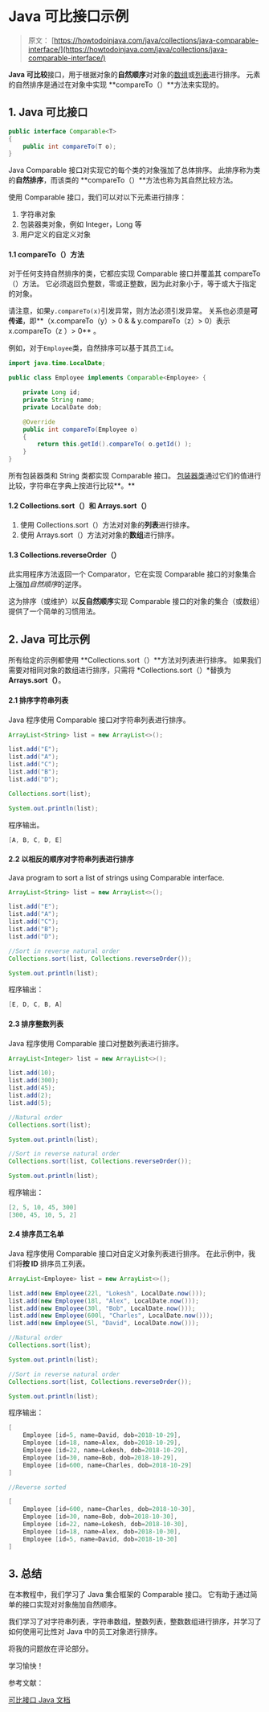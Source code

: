 # Java 可比接口示例

> 原文： [https://howtodoinjava.com/java/collections/java-comparable-interface/](https://howtodoinjava.com/java/collections/java-comparable-interface/)

**Java 可比较**接口，用于根据对象的**自然顺序**对对象的[数组](https://howtodoinjava.com/java-array/)或[列表](https://howtodoinjava.com/java-arraylist/)进行排序。 元素的自然排序是通过在对象中实现 **compareTo（）**方法来实现的。

## 1\. Java 可比接口

```java
public interface Comparable<T> 
{
	public int compareTo(T o);
}

```

Java Comparable 接口对实现它的每个类的对象强加了总体排序。 此排序称为类的**自然排序**，而该类的 **compareTo（）**方法也称为其自然比较方法。

使用 Comparable 接口，我们可以对以下元素进行排序：

1.  字符串对象
2.  包装器类对象，例如 Integer，Long 等
3.  用户定义的自定义对象

#### 1.1 compareTo（）方法

对于任何支持自然排序的类，它都应实现 Comparable 接口并覆盖其 compareTo（）方法。 它必须返回负整数，零或正整数，因为此对象小于，等于或大于指定的对象。

请注意，如果`y.compareTo(x)`引发异常，则方法必须引发异常。 关系也必须是**可传递**，即**（x.compareTo（y）> 0 & & y.compareTo（z）> 0）表示 x.compareTo（z ）> 0** 。

例如，对于`Employee`类，自然排序可以基于其员工`id`。

```java
import java.time.LocalDate;

public class Employee implements Comparable<Employee> {

    private Long id;
    private String name;
    private LocalDate dob;

    @Override
    public int compareTo(Employee o) 
    {
        return this.getId().compareTo( o.getId() );
    }
}

```

所有包装器类和 String 类都实现 Comparable 接口。 [包装器类](https://howtodoinjava.com/java/basics/java-wrapper-classes/)通过它们的值进行比较，字符串在字典上按进行比较**。**

#### 1.2 Collections.sort（）和 Arrays.sort（）

1.  使用 Collections.sort（）方法对对象的**列表**进行排序。
2.  使用 Arrays.sort（）方法对对象的**数组**进行排序。

#### 1.3 Collections.reverseOrder（）

此实用程序方法返回一个 Comparator，它在实现 Comparable 接口的对象集合上强加*自然顺序*的逆序。

这为排序（或维护）以**反自然顺序**实现 Comparable 接口的对象的集合（或数组）提供了一个简单的习惯用法。

## 2\. Java 可比示例

所有给定的示例都使用 **Collections.sort（）**方法对列表进行排序。 如果我们需要对相同对象的数组进行排序，只需将 *Collections.sort（）*替换为 **Arrays.sort（）**。

#### 2.1 排序字符串列表

Java 程序使用 Comparable 接口对字符串列表进行排序。

```java
ArrayList<String> list = new ArrayList<>();

list.add("E");
list.add("A");
list.add("C");
list.add("B");
list.add("D");

Collections.sort(list);

System.out.println(list);

```

程序输出。

```java
[A, B, C, D, E]

```

#### 2.2 以相反的顺序对字符串列表进行排序

Java program to sort a list of strings using Comparable interface.

```java
ArrayList<String> list = new ArrayList<>();

list.add("E");
list.add("A");
list.add("C");
list.add("B");
list.add("D");

//Sort in reverse natural order
Collections.sort(list, Collections.reverseOrder());

System.out.println(list);

```

程序输出：

```java
[E, D, C, B, A]

```

#### 2.3 排序整数列表

Java 程序使用 Comparable 接口对整数列表进行排序。

```java
ArrayList<Integer> list = new ArrayList<>();

list.add(10);
list.add(300);
list.add(45);
list.add(2);
list.add(5);

//Natural order
Collections.sort(list);

System.out.println(list);

//Sort in reverse natural order
Collections.sort(list, Collections.reverseOrder());

System.out.println(list);

```

程序输出：

```java
[2, 5, 10, 45, 300]
[300, 45, 10, 5, 2]

```

#### 2.4 排序员工名单

Java 程序使用 Comparable 接口对自定义对象列表进行排序。 在此示例中，我们将**按 ID** 排序员工列表。

```java
ArrayList<Employee> list = new ArrayList<>();

list.add(new Employee(22l, "Lokesh", LocalDate.now()));
list.add(new Employee(18l, "Alex", LocalDate.now()));
list.add(new Employee(30l, "Bob", LocalDate.now()));
list.add(new Employee(600l, "Charles", LocalDate.now()));
list.add(new Employee(5l, "David", LocalDate.now()));

//Natural order
Collections.sort(list);

System.out.println(list);

//Sort in reverse natural order
Collections.sort(list, Collections.reverseOrder());

System.out.println(list);

```

程序输出：

```java
[
	Employee [id=5, name=David, dob=2018-10-29], 
	Employee [id=18, name=Alex, dob=2018-10-29], 
	Employee [id=22, name=Lokesh, dob=2018-10-29], 
	Employee [id=30, name=Bob, dob=2018-10-29], 
	Employee [id=600, name=Charles, dob=2018-10-29]
]

//Reverse sorted

[
	Employee [id=600, name=Charles, dob=2018-10-30], 
	Employee [id=30, name=Bob, dob=2018-10-30], 
	Employee [id=22, name=Lokesh, dob=2018-10-30], 
	Employee [id=18, name=Alex, dob=2018-10-30], 
	Employee [id=5, name=David, dob=2018-10-30]
]

```

## 3\. 总结

在本教程中，我们学习了 Java 集合框架的 Comparable 接口。 它有助于通过简单的接口实现对对象施加自然顺序。

我们学习了对字符串列表，字符串数组，整数列表，整数数组进行排序，并学习了如何使用可比性对 Java 中的员工对象进行排序。

将我的问题放在评论部分。

学习愉快！

参考文献：

[可比接口 Java 文档](https://docs.oracle.com/javase/8/docs/api/java/lang/Comparable.html)